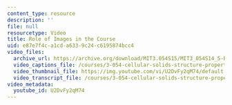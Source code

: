```yaml
---
content_type: resource
description: ''
file: null
resourcetype: Video
title: Role of Images in the Course
uid: e87e7f4c-a1cd-a633-9c24-c6195874bcc4
video_files:
  archive_url: https://archive.org/download/MIT3.054S15/MIT3_054S14_5-RoleOfImages_300k.mp4
  video_captions_file: /courses/3-054-cellular-solids-structure-properties-and-applications-spring-2015/f15931643c3f53e69497c4ef152cdacf_U2DvFy2qM74.vtt
  video_thumbnail_file: https://img.youtube.com/vi/U2DvFy2qM74/default.jpg
  video_transcript_file: /courses/3-054-cellular-solids-structure-properties-and-applications-spring-2015/9f3d56a88e04502403301684b1a0d2db_U2DvFy2qM74.pdf
video_metadata:
  youtube_id: U2DvFy2qM74
---
```

